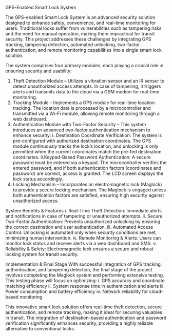 GPS-Enabled Smart Lock System

The GPS-enabled Smart Lock System is an advanced security solution designed to enhance safety, convenience, and real-time monitoring for users. Traditional locks suffer from vulnerabilities such as tampering risks and the need for manual operation, making them impractical for transit security. This project addresses these challenges by integrating GPS tracking, tampering detection, automated unlocking, two-factor authentication, and remote monitoring capabilities into a single smart lock solution.


The system comprises four primary modules, each playing a crucial role in ensuring security and usability:
1.	Theft Detection Module – Utilizes a vibration sensor and an IR sensor to detect unauthorized access attempts. In case of tampering, it triggers alerts and transmits data to the cloud via a GSM modem for real-time monitoring.
2.	Tracking Module – Implements a GPS module for real-time location tracking. The location data is processed by a microcontroller and transmitted via a Wi-Fi module, allowing remote monitoring through a web dashboard.
3.	Authentication Module with Two-Factor Security – This system introduces an advanced two-factor authentication mechanism to enhance security:
 i.	Destination Coordinate Verification: The system is pre-configured with authorized destination coordinates. The GPS module continuously tracks the lock’s location, and unlocking is only permitted when the 
    current coordinates match the pre-fed destination coordinates.
 ii.Keypad-Based Password Authentication: A secure password must be entered via a keypad. The microcontroller verifies the entered password, and if both authentication factors (coordinates and password) are 
    correct, access is granted. The LCD screen displays the lock status accordingly.
4.	Locking Mechanism – Incorporates an electromagnetic lock (Maglock) to provide a secure locking mechanism. The Maglock is engaged unless both authentication factors are satisfied, ensuring high security against unauthorized access.


System Benefits & Features
 i.	Real-Time Theft Detection: Immediate alerts and notifications in case of tampering or unauthorized attempts.
 ii.	Secure Two-Factor Authentication: Prevents unauthorized unlocking by ensuring the correct destination and user authentication.
 iii.	Automated Access Control: Unlocking is automated only when security conditions are met, minimizing human intervention.
 iv.	Remote Monitoring & Alerts: Users can monitor lock status and receive alerts via a web dashboard and SMS.
 v.	Reliability & Safety: Electromagnetic lock ensures a secure and robust locking system for transit security.


Implementation & Final Stage
With successful integration of GPS tracking, authentication, and tampering detection, the final stage of the project involves completing the Maglock system and performing extensive testing. This testing phase will focus on optimizing:
 i.	GPS accuracy and coordinate matching efficiency
 ii.	System response time in authentication and alerts
 iii.	Power consumption and battery efficiency
 iv.	Network reliability for cloud-based monitoring


This innovative smart lock solution offers real-time theft detection, secure authentication, and remote tracking, making it ideal for securing valuables in transit. The integration of destination-based authentication and password verification significantly enhances security, providing a highly reliable alternative to conventional locks.

